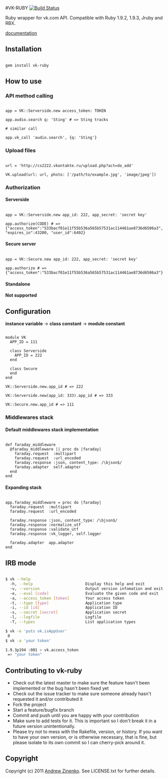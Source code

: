 #VK-RUBY [![Build Status](https://secure.travis-ci.org/zinenko/vk-ruby.png)](http://travis-ci.org/zinenko/vk-ruby)

Ruby wrapper for vk.com API. Compatible with Ruby 1.9.2, 1.9.3, Jruby and RBX.

[documentation](http://rubydoc.info/github/zinenko/vk-ruby/master/frames)

## Installation

```.bash

gem install vk-ruby
```

## How to use

### API method calling

```.ruby

app = VK::Serverside.new access_token: TOKEN

app.audio.search q: 'Sting' # => Sting tracks

# similar call

app.vk_call 'audio.search', {q: 'Sting'}
```

### Upload files

```.ruby

url = 'http://cs2222.vkontakte.ru/upload.php?act=do_add'

VK.upload(url: url, photo: ['/path/to/example.jpg', 'image/jpeg'])
```

### Authorization

#### Serverside

```.ruby

app = VK::Serverside.new app_id: 222, app_secret: 'secret key'

app.authorize(CODE) # => {"access_token":"533bacf01e11f55b536a565b57531ac114461ae8736d6506a3", "expires_in":43200, "user_id":6492}
```

#### Secure server

```.ruby

app = VK::Secure.new app_id: 222, app_secret: 'secret key'

app.authorize # => {"access_token":"533bacf01e11f55b536a565b57531ac114461ae8736d6506a3"}
```

#### Standalone

__Not supported__

## Configuration

__instance variable__ -> __class constant__ -> __module constant__

```.ruby

module VK
  APP_ID = 111

  class Serverside
    APP_ID = 222
  end

  class Secure
  end
end

VK::Serverside.new.app_id # => 222

VK::Serverside.new(app_id: 333).app_id # => 333

VK::Secure.new.app_id # => 111
```

### Middlewares stack

#### Default middlewares stack implementation

```.ruby

def faraday_middleware
  @faraday_middleware || proc do |faraday|
    faraday.request  :multipart
    faraday.request  :url_encoded
    faraday.response :json, content_type: /\bjson$/
    faraday.adapter  self.adapter
  end
end
```

#### Expanding stack

```.ruby

app.faraday_middleware = proc do |faraday|
  faraday.request  :multipart
  faraday.request  :url_encoded

  faraday.response :json, content_type: /\bjson$/
  faraday.response :normalize_utf
  faraday.response :validate_utf
  faraday.response :vk_logger, self.logger

  faraday.adapter  app.adapter
end
```

## IRB mode

```.bash

$ vk --help
  -h, --help                       Display this help and exit
  -v, --version                    Output version infomation and exit
  -e, --eval [code]                Evaluate the given code and exit
  -a, --access_token [token]       Your access token
  -t, --type [type]                Application type
  -i, --id [id]                    Application ID
  -s, --secret [secret]            Application secret
  -l, --logfile                    Logfile
  -T, --types                      List application types

$ vk -e 'puts vk.isAppUser'
 0
$ vk -a 'your token'

1.9.3p194 :001 > vk.access_token
 => "your token"

```

## Contributing to vk-ruby

* Check out the latest master to make sure the feature hasn't been implemented or the bug hasn't been fixed yet
* Check out the issue tracker to make sure someone already hasn't requested it and/or contributed it
* Fork the project
* Start a feature/bugfix branch
* Commit and push until you are happy with your contribution
* Make sure to add tests for it. This is important so I don't break it in a future version unintentionally.
* Please try not to mess with the Rakefile, version, or history. If you want to have your own version, or is otherwise necessary, that is fine, but please isolate to its own commit so I can cherry-pick around it.

## Copyright

Copyright (c) 2011 [Andrew Zinenko](http://izinenko.ru). See LICENSE.txt for further details.